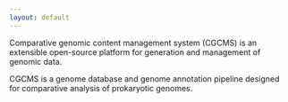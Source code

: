 ```yaml
---
layout: default
---
```


Comparative genomic content management system (CGCMS) is an extensible open-source platform for generation and management of genomic data. 

CGCMS is a genome database and genome annotation pipeline designed for comparative analysis of prokaryotic genomes.